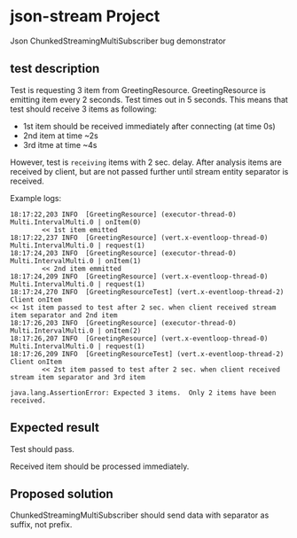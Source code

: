 # json-stream Project

Json ChunkedStreamingMultiSubscriber bug demonstrator

## test description


Test is requesting 3 item from GreetingResource.
GreetingResource is emitting item every 2 seconds.
Test times out in 5 seconds. This means that test should receive 3 items as following:
 - 1st item should be received immediately after connecting (at time 0s)
 - 2nd item at time ~2s
 - 3rd itme at time ~4s

However, test is `receiving` items with 2 sec. delay.
After analysis items are received by client, but are not passed further until stream entity separator is received.

Example logs:
```
18:17:22,203 INFO  [GreetingResource] (executor-thread-0) Multi.IntervalMulti.0 | onItem(0)                     
        << 1st item emitted
18:17:22,237 INFO  [GreetingResource] (vert.x-eventloop-thread-0) Multi.IntervalMulti.0 | request(1)
18:17:24,203 INFO  [GreetingResource] (executor-thread-0) Multi.IntervalMulti.0 | onItem(1)                     
        << 2nd item emmitted            
18:17:24,209 INFO  [GreetingResource] (vert.x-eventloop-thread-0) Multi.IntervalMulti.0 | request(1)
18:17:24,270 INFO  [GreetingResourceTest] (vert.x-eventloop-thread-2) Client onItem                             
<< 1st item passed to test after 2 sec. when client received stream item separator and 2nd item  
18:17:26,203 INFO  [GreetingResource] (executor-thread-0) Multi.IntervalMulti.0 | onItem(2)
18:17:26,207 INFO  [GreetingResource] (vert.x-eventloop-thread-0) Multi.IntervalMulti.0 | request(1)
18:17:26,209 INFO  [GreetingResourceTest] (vert.x-eventloop-thread-2) Client onItem                             
        << 2st item passed to test after 2 sec. when client received stream item separator and 3rd item

java.lang.AssertionError: Expected 3 items.  Only 2 items have been received.
```

## Expected result

Test should pass.

Received item should be processed immediately.

## Proposed solution

ChunkedStreamingMultiSubscriber should send data with separator as suffix, not prefix.